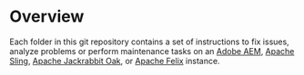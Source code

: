 # Overview
Each folder in this git repository contains a set of instructions to fix issues, analyze problems or perform maintenance tasks on an [Adobe AEM](https://www.adobe.com/marketing/experience-manager.html), [Apache Sling](https://sling.apache.org/), [Apache Jackrabbit Oak](https://jackrabbit.apache.org/oak/), or [Apache Felix](https://felix.apache.org/) instance.

